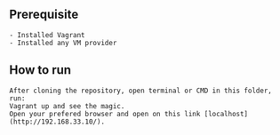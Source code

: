 ## Prerequisite
    - Installed Vagrant 
    - Installed any VM provider

## How to run
    After cloning the repository, open terminal or CMD in this folder, run: 
    Vagrant up and see the magic.
    Open your prefered browser and open on this link [localhost](http://192.168.33.10/).